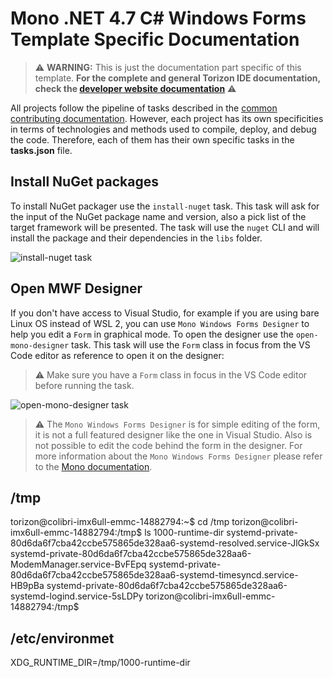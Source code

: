 # Mono .NET 4.7 C# Windows Forms Template Specific Documentation


> ⚠️ **WARNING:**  This is just the documentation part specific of this template. **For the complete and general Torizon IDE documentation, check the [developer website documentation](https://developer.toradex.com/torizon/application-development/ide-extension/)** ⚠️

All projects follow the pipeline of tasks described in the [common contributing documentation](https://github.com/toradex/vscode-torizon-templates/blob/bookworm/CONTRIBUTING.md#contributing-templates). However, each project has its own specificities in terms of technologies and methods used to compile, deploy, and debug the code. Therefore, each of them has their own specific tasks in the **tasks.json** file.

## Install NuGet packages

To install NuGet packager use the `install-nuget` task. This task will ask for the input of the NuGet package name and version, also a pick list of the target framework will be presented. The task will use the `nuget` CLI and will install
the package and their dependencies in the `libs` folder.

![install-nuget task](https://github.com/toradex/vscode-torizon-templates-documentation/blob/bookworm/monoCsharpForms/install-nuget.png?raw=true)

## Open MWF Designer

If you don't have access to Visual Studio, for example if you are using bare Linux OS instead of WSL 2, you can use `Mono Windows Forms Designer` to help you edit a `Form` in graphical mode. To open the designer use the `open-mono-designer` task. This task will use the `Form` class in focus from the VS Code editor as reference to open it on the designer:

> ⚠️ Make sure you have a `Form` class in focus in the VS Code editor before running the task.

![open-mono-designer task](https://github.com/toradex/vscode-torizon-templates-documentation/blob/bookworm/monoCsharpForms/open-mwf-designer.gif?raw=true)

> ⚠️ The `Mono Windows Forms Designer` is for simple editing of the form, it is not a full featured designer like the one in Visual Studio. Also is not possible to edit the code behind the form in the designer. For more information about the `Mono Windows Forms Designer` please refer to the [Mono documentation](https://www.mono-project.com/archived/winforms_designer/).



## /tmp
torizon@colibri-imx6ull-emmc-14882794:~$ cd /tmp
torizon@colibri-imx6ull-emmc-14882794:/tmp$ ls
1000-runtime-dir                                                                systemd-private-80d6da6f7cba42ccbe575865de328aa6-systemd-resolved.service-JlGkSx
systemd-private-80d6da6f7cba42ccbe575865de328aa6-ModemManager.service-BvFEpq    systemd-private-80d6da6f7cba42ccbe575865de328aa6-systemd-timesyncd.service-HB9pBa
systemd-private-80d6da6f7cba42ccbe575865de328aa6-systemd-logind.service-5sLDPy
torizon@colibri-imx6ull-emmc-14882794:/tmp$ 

## /etc/environmet 
XDG_RUNTIME_DIR=/tmp/1000-runtime-dir

